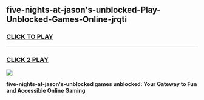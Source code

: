 
## five-nights-at-jason's-unblocked-Play-Unblocked-Games-Online-jrqti
<h3>
<a href="https://premium76.site?title=five-nights-at-jason's-unblocked&ref=25A">CLICK TO PLAY</a></h3>
<hr>

<h3>
<a href="https://premium76.site?title=five-nights-at-jason's-unblocked&ref=25A">CLICK 2 PLAY</a>
  
</h3>

<a href="https://premium76.site?title=five-nights-at-jason's-unblocked&ref=25A"><img src="https://clearcache.store/games.png"></a>


**five-nights-at-jason's-unblocked games unblocked: Your Gateway to Fun and Accessible Online Gaming**
